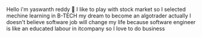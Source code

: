 Hello i'm yaswanth reddy 👋 
I like to play with stock market 
so I selected mechine learning in B-TECH 
my dream to become an algotrader
actually I doesn't believe software job will  change my life 
because software engineer is like an  educated labour in itcompany
so I love to do business
